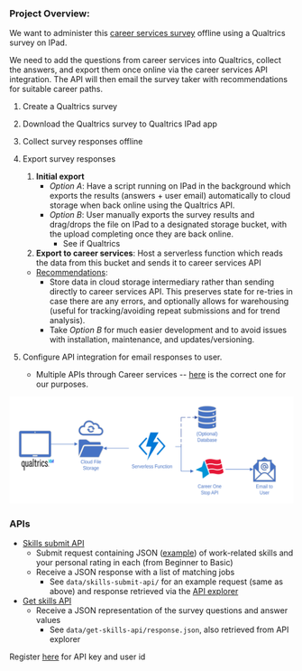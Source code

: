 ### Project Overview:

We want to administer this [career services survey](https://www.careeronestop.org/Developers/WebAPI/Occupation/list-occupations-skills-match.aspx) offline using a Qualtrics survey on IPad. 

We need to add the questions from career services into Qualtrics, collect the answers, and export them once online via the career services API integration. The API will then email the survey taker with recommendations for suitable career paths.  

1. Create a Qualtrics survey

2. Download the Qualtrics survey to Qualtrics IPad app 
  
3. Collect survey responses offline

4. Export survey responses 
   
   1. **Initial export**
      * *Option A*: Have a script running on IPad in the background which exports the results (answers + user email) automatically to cloud storage when back online using the Qualtrics API.
      * *Option B*: User manually exports the survey results and drag/drops the file on IPad to a designated storage bucket, with the upload completing once they are back online. 
        * See if Qualtrics
   2. **Export to career services**: Host a serverless function which reads the data from this bucket and sends it to career services API
   * <ins>Recommendations</ins>: 
     * Store data in cloud storage intermediary rather than sending directly to career services API. This preserves state for re-tries in case there are any errors, and optionally allows for warehousing (useful for tracking/avoiding repeat submissions and for trend analysis). 
     * Take *Option B* for much easier development and to avoid issues with installation, maintenance, and updates/versioning.

5. Configure API integration for email responses to user.  
   * Multiple APIs through Career services -- [here](https://www.careeronestop.org/Developers/WebAPI/SkillsMatcher/submit-skills.aspx) is the correct one for our purposes.


![workflow-diagram](img/cloud-workflow.resized.png)

### APIs

* [Skills submit API](https://www.careeronestop.org/Developers/WebAPI/SkillsMatcher/submit-skills.aspx) 
  * Submit request containing JSON ([example](https://www.careeronestop.org/TridionMultimedia/skills-matcher-json-data.json)) of work-related skills and your personal rating in each (from Beginner to Basic)
  * Receive a JSON response with a list of matching jobs  
    * See `data/skills-submit-api/` for an example request (same as above) and response retrieved via the [API explorer](https://api.careeronestop.org/api-explorer/home/index/SkillsMatcher_Submit_SKA)
* [Get skills API](https://www.careeronestop.org/Developers/WebAPI/SkillsMatcher/get-skills.aspx)
  * Receive a JSON representation of the survey questions and answer values
    * See `data/get-skills-api/response.json`, also retrieved from API explorer

Register [here](https://www.careeronestop.org/Developers/WebAPI/registration.aspx) for API key and user id